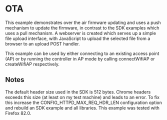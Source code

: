 # OTA
This example demonstrates over the air firmware updating and uses a push mechanism
to update the firmware, in contrast to the SDK examples which uses a pull mechanism.
A webserver is created which serves up a simple file upload interface, with JavaScript
to upload the selected file from a browser to an upload POST handler.  

This example can be used by either connecting to an existing access point (AP) or 
by running the controller in AP mode by calling connectWifiAP or createWifiAP respectively.  

## Notes
The default header size used in the SDK is 512 bytes. Chrome headers exceeds this size (at least on my test machine)
and leads to an error. To fix this increase the CONFIG_HTTPD_MAX_REQ_HDR_LEN configuration
option and rebuild an SDK example and all libraries. This example was tested with Firefox 82.0.
